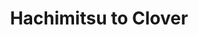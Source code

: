 --- 
title: "Hachimitsu to Clover"
publishdate: "2019-9-25T16:48:46+02:00"
src: "https://365manga.net/manga/hachimitsu-to-clover"
image: "https://data.365manga.net/images/thumbnails/1711-hachimitsu-to-clover.jpg"
description: "From Viz: Takemoto lives in a run-down student apartment, where his greatest worry is when he'll next be able to afford to eat meat and whether he'll get to class on time. Although he's away from home and living on his own, Takemoto is far from finished growing up. Along with his crazy cast of friends, Morita, Mayama, Yamada, and Hagumi, Takemoto sets out to discover life and his true…"
---